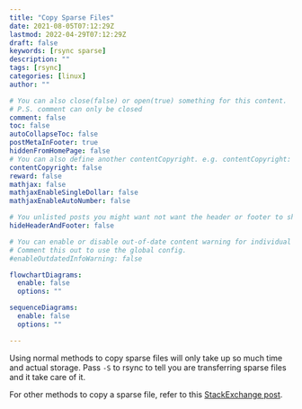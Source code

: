 ```yaml
---
title: "Copy Sparse Files"
date: 2021-08-05T07:12:29Z
lastmod: 2022-04-29T07:12:29Z
draft: false 
keywords: [rsync sparse]
description: ""
tags: [rsync]
categories: [linux]
author: ""

# You can also close(false) or open(true) something for this content.
# P.S. comment can only be closed
comment: false
toc: false
autoCollapseToc: false
postMetaInFooter: true 
hiddenFromHomePage: false
# You can also define another contentCopyright. e.g. contentCopyright: "This is another copyright."
contentCopyright: false
reward: false
mathjax: false
mathjaxEnableSingleDollar: false
mathjaxEnableAutoNumber: false

# You unlisted posts you might want not want the header or footer to show
hideHeaderAndFooter: false

# You can enable or disable out-of-date content warning for individual post.
# Comment this out to use the global config.
#enableOutdatedInfoWarning: false

flowchartDiagrams:
  enable: false
  options: ""

sequenceDiagrams: 
  enable: false
  options: ""

---
```


Using normal methods to copy sparse files will only take up so much time and actual storage. Pass `-S` to rsync to tell you are transferring sparse files and it take care of it.
<!--more-->
For other methods to copy a sparse file, refer to this [StackExchange post](https://serverfault.com/questions/665335/what-is-fastest-way-to-copy-a-sparse-file-what-method-results-in-the-smallest-f).
